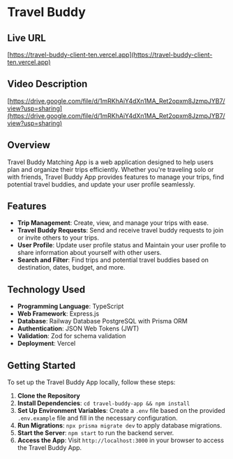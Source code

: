 # Travel Buddy

## Live URL

[https://travel-buddy-client-ten.vercel.app](https://travel-buddy-client-ten.vercel.app)

## Video Description

[https://drive.google.com/file/d/1mRKhAiY4dXn1MA_Ret2opxm8JzmpJYB7/view?usp=sharing](https://drive.google.com/file/d/1mRKhAiY4dXn1MA_Ret2opxm8JzmpJYB7/view?usp=sharing)

## Overview

Travel Buddy Matching App is a web application designed to help users plan and organize their trips efficiently. Whether you're traveling solo or with friends, Travel Buddy App provides features to manage your trips, find potential travel buddies, and update your user profile seamlessly.

## Features

- **Trip Management**: Create, view, and manage your trips with ease.
- **Travel Buddy Requests**: Send and receive travel buddy requests to join or invite others to your trips.
- **User Profile**: Update user profile status and Maintain your user profile to share information about yourself with other users.
- **Search and Filter**: Find trips and potential travel buddies based on destination, dates, budget, and more.

## Technology Used

- **Programming Language**: TypeScript
- **Web Framework**: Express.js
- **Database**: Railway Database PostgreSQL with Prisma ORM
- **Authentication**: JSON Web Tokens (JWT)
- **Validation**: Zod for schema validation
- **Deployment**: Vercel

## Getting Started

To set up the Travel Buddy App locally, follow these steps:

1. **Clone the Repository**
2. **Install Dependencies**: `cd travel-buddy-app && npm install`
3. **Set Up Environment Variables**: Create a `.env` file based on the provided `.env.example` file and fill in the necessary configuration.
4. **Run Migrations**: `npx prisma migrate dev` to apply database migrations.
5. **Start the Server**: `npm start` to run the backend server.
6. **Access the App**: Visit `http://localhost:3000` in your browser to access the Travel Buddy App.
